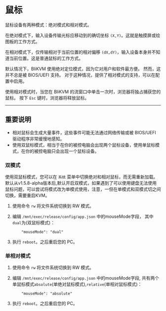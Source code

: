 # **鼠标**

鼠标设备有两种模式：绝对模式和相对模式。

在绝对模式下，输入设备传输光标应移动到的确切坐标 `(X,Y)`。这就是触摸屏或绘图板的工作方式。

在相对模式下，仅传输相对于当前位置的相对偏移 `(dX,dY)`，输入设备本身并不知道当前位置。这是普通鼠标的工作方式。

默认情况下，BliKVM 使用绝对定位模式，因为它对用户和软件最方便。
然而，这并不总是被 BIOS/UEFI 支持。
对于这种情况，提供了相对模式的支持，可以在配置中启用。

使用相对模式时，当您在 BliKVM 的流窗口中单击一次时，浏览器将独占捕获您的鼠标。
按下 `Esc` 键时，浏览器将释放鼠标。


-----
## **重要说明**

- 相对鼠标会生成大量事件，这些事件可能无法通过网络传输或被 BIOS/UEFI 驱动程序非常缓慢地感知。
- 使用双鼠标模式，相当于在你的被控电脑会出现两个鼠标设备，使用单鼠标模式，在你的被控电脑只会出现一个鼠标设备。


### **双模式**

使用双鼠标模式，您可以在 `系统` 菜单中切换绝对和相对鼠标，而无需重新加载。
默认从v1.5.8-alpha版本后,默认开启双模式，如果遇到了可以使用键盘无法使用鼠标问题，可以尝试将模式改为单模式使用，注意，一但在单模式和双模式切之间切换，需要重启KVM。

1. 使用命令 `rw` 将文件系统切换到 RW 模式。

2. 编辑 `/mnt/exec/release/config/app.json` 中的mouseMode字段， 其中`dual`为(双鼠标模式)：
    ```
        "mouseMode": "dual"
    ```

3. 执行 `reboot`。之后重启您的 PC。


### **单相对模式**

1. 使用命令 `rw` 将文件系统切换到 RW 模式。

2. 编辑 `/mnt/exec/release/config/app.json` 中的mouseMode字段, 共有两个单鼠标模式`absolute`(单绝对鼠标模式),`relative`(单相对鼠标模式)：

    ```
        "mouseMode": "absolute"
    ```

3. 执行 `reboot`。之后重启您的 PC。



